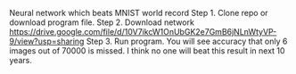 Neural network which beats MNIST world record
Step 1. Clone repo or download program file.
Step 2. Download network https://drive.google.com/file/d/10V7ikcW1OnUbGK2e7GmB6jNLnWtyVP-9/view?usp=sharing
Step 3. Run program.
You will see accuracy that only 6 images out of 70000 is missed. I think no one will beat this result in next 10 years.
